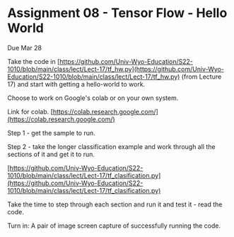 
# Assignment 08 - Tensor Flow - Hello World

Due Mar 28


Take the code in 
[https://github.com/Univ-Wyo-Education/S22-1010/blob/main/class/lect/Lect-17/tf_hw.py](https://github.com/Univ-Wyo-Education/S22-1010/blob/main/class/lect/Lect-17/tf_hw.py) (from Lecture 17) and start with getting a hello-world to work.

Choose to work on Google's colab or on your own system.  

Link for colab.  [https://colab.research.google.com/](https://colab.research.google.com/)

Step 1 - get the sample to run.

Step 2 - take the longer classification example and work through all the sections of it and get it to run.

[https://github.com/Univ-Wyo-Education/S22-1010/blob/main/class/lect/Lect-17/tf_clasification.py](https://github.com/Univ-Wyo-Education/S22-1010/blob/main/class/lect/Lect-17/tf_clasification.py)

Take the time to step through each section and run it and test it - read the code.


Turn in: A pair of image screen capture of successfully running the code.




